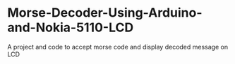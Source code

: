 # Morse-Decoder-Using-Arduino-and-Nokia-5110-LCD
A project and code to accept morse code and display decoded message on LCD
